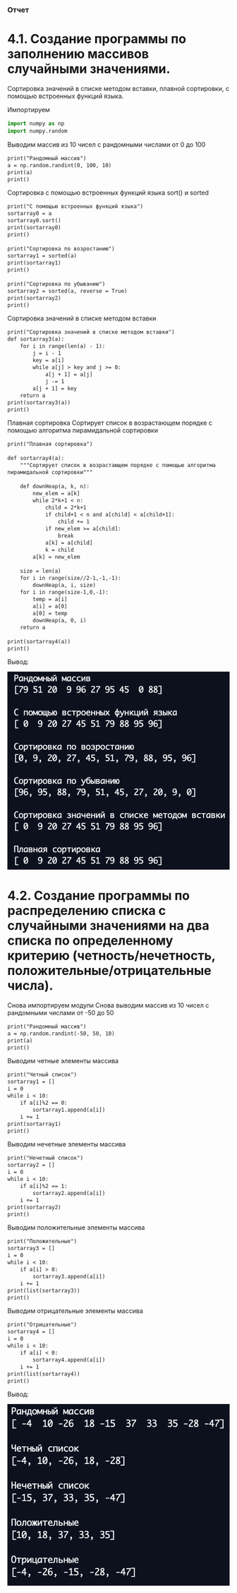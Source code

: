 ### Отчет 

# 4.1. Создание программы по заполнению массивов случайными значениями. 
Сортировка значений в списке методом вставки, плавной сортировки, с помощью встроенных функций языка.

Импортируем 
```python
import numpy as np
import numpy.random
```
 
Выводим массив из 10 чисел с рандомными числами от 0 до 100 

```
print("Рандомный массив")
a = np.random.randint(0, 100, 10)
print(a)
print()
```

Сортировка с помощью встроенных функций языка 
sort() и sorted

```
print("С помощью встроенных функций языка")
sortarray0 = a
sortarray0.sort()
print(sortarray0)
print()

print("Сортировка по возростанию")
sortarray1 = sorted(a)
print(sortarray1)
print()

print("Сортировка по убыванию")
sortarray2 = sorted(a, reverse = True)
print(sortarray2)
print()
```

Сортировка значений в списке методом вставки

```
print("Сортировка значений в списке методом вставки")
def sortarray3(a):
	for i in range(len(a) - 1):
		j = i - 1 
		key = a[i]
		while a[j] > key and j >= 0:
			a[j + 1] = a[j]
			j -= 1
		a[j + 1] = key
	return a
print(sortarray3(a))
print()
```


Плавная сортировка
Сортирует список в возрастающем порядке с помощью алгоритма пирамидальной сортировки

```
print("Плавная сортировка")

def sortarray4(a):
    """Сортирует список в возрастающем порядке с помощью алгоритма пирамидальной сортировки"""
  
    def downHeap(a, k, n):
        new_elem = a[k]
        while 2*k+1 < n:
            child = 2*k+1
            if child+1 < n and a[child] < a[child+1]:
                child += 1
            if new_elem >= a[child]:
                break
            a[k] = a[child]
            k = child
        a[k] = new_elem
  
    size = len(a)
    for i in range(size//2-1,-1,-1):
        downHeap(a, i, size)
    for i in range(size-1,0,-1):
        temp = a[i]
        a[i] = a[0]
        a[0] = temp
        downHeap(a, 0, i)
    return a

print(sortarray4(a))
print()
```

Вывод: 

![Скрин 1](https://github.com/python-advance/sem5-collections-Bolzuka/blob/master/CP/4.1.png "Скрин 1")







# 4.2. Создание программы по распределению списка с случайными значениями на два списка по определенному критерию (четность/нечетность, положительные/отрицательные числа).

Снова импортируем модули
Снова выводим массив из 10 чисел с рандомными числами от -50 до 50 

```
print("Рандомный массив")
a = np.random.randint(-50, 50, 10)
print(a)
print()
```

Выводим четные элементы массива
```
print("Четный список")
sortarray1 = []
i = 0
while i < 10:
	if a[i]%2 == 0:
		sortarray1.append(a[i])
	i += 1
print(sortarray1)
print()
```

Выводим нечетные элементы массива
```
print("Нечетный список")
sortarray2 = []
i = 0
while i < 10:
	if a[i]%2 == 1:
		sortarray2.append(a[i])
	i += 1
print(sortarray2)
print()
```

Выводим положительные элементы массива
```
print("Положительные")
sortarray3 = []
i = 0
while i < 10:
	if a[i] > 0:
		sortarray3.append(a[i])
	i += 1
print(list(sortarray3))
print()
```

Выводим отрицательные элементы массива
```
print("Отрицательные")
sortarray4 = []
i = 0
while i < 10:
	if a[i] < 0:
		sortarray4.append(a[i])
	i += 1
print(list(sortarray4))
print()
```

Вывод: 

![Скрин 2](https://github.com/python-advance/sem5-collections-Bolzuka/blob/master/CP/4.2.png "Скрин 2")

